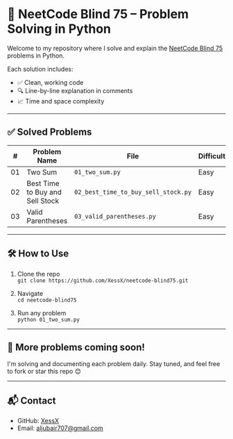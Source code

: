 # 🧠 NeetCode Blind 75 – Problem Solving in Python

Welcome to my repository where I solve and explain the [NeetCode Blind 75](https://neetcode.io/practice) problems in Python.

Each solution includes:
- ✅ Clean, working code
- 🔍 Line-by-line explanation in comments
- 📈 Time and space complexity

---

## ✅ Solved Problems

| #  | Problem Name                               | File                             | Difficulty |
|----|--------------------------------------------|----------------------------------|------------|
| 01 | Two Sum                                     | `01_two_sum.py`                 | Easy       |
| 02 | Best Time to Buy and Sell Stock            | `02_best_time_to_buy_sell_stock.py` | Easy   |
| 03 | Valid Parentheses                          | `03_valid_parentheses.py`       | Easy       |

---

## 🛠 How to Use

1. Clone the repo  
   `git clone https://github.com/XessX/neetcode-blind75.git`

2. Navigate  
   `cd neetcode-blind75`

3. Run any problem  
   `python 01_two_sum.py`

---

## 🚀 More problems coming soon!

I'm solving and documenting each problem daily. Stay tuned, and feel free to fork or star this repo 😊

---

## 📬 Contact

- GitHub: [XessX](https://github.com/XessX)
- Email: aljubair707@gmail.com
